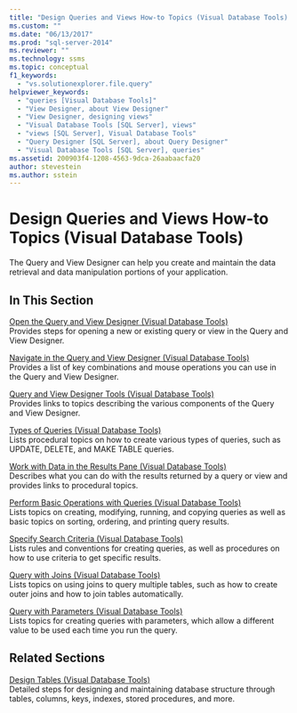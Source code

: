 ```yaml
---
title: "Design Queries and Views How-to Topics (Visual Database Tools) | Microsoft Docs"
ms.custom: ""
ms.date: "06/13/2017"
ms.prod: "sql-server-2014"
ms.reviewer: ""
ms.technology: ssms
ms.topic: conceptual
f1_keywords: 
  - "vs.solutionexplorer.file.query"
helpviewer_keywords: 
  - "queries [Visual Database Tools]"
  - "View Designer, about View Designer"
  - "View Designer, designing views"
  - "Visual Database Tools [SQL Server], views"
  - "views [SQL Server], Visual Database Tools"
  - "Query Designer [SQL Server], about Query Designer"
  - "Visual Database Tools [SQL Server], queries"
ms.assetid: 200903f4-1208-4563-9dca-26aabaacfa20
author: stevestein
ms.author: sstein
---
```

# Design Queries and Views How-to Topics (Visual Database Tools)
  The Query and View Designer can help you create and maintain the data retrieval and data manipulation portions of your application.  
  
## In This Section  
 [Open the Query and View Designer &#40;Visual Database Tools&#41;](visual-database-tools.md)  
 Provides steps for opening a new or existing query or view in the Query and View Designer.  
  
 [Navigate in the Query and View Designer &#40;Visual Database Tools&#41;](navigate-in-the-query-and-view-designer-visual-database-tools.md)  
 Provides a list of key combinations and mouse operations you can use in the Query and View Designer.  
  
 [Query and View Designer Tools &#40;Visual Database Tools&#41;](query-and-view-designer-tools-visual-database-tools.md)  
 Provides links to topics describing the various components of the Query and View Designer.  
  
 [Types of Queries &#40;Visual Database Tools&#41;](types-of-queries-visual-database-tools.md)  
 Lists procedural topics on how to create various types of queries, such as UPDATE, DELETE, and MAKE TABLE queries.  
  
 [Work with Data in the Results Pane &#40;Visual Database Tools&#41;](results-pane-visual-database-tools.md)  
 Describes what you can do with the results returned by a query or view and provides links to procedural topics.  
  
 [Perform Basic Operations with Queries &#40;Visual Database Tools&#41;](perform-basic-operations-with-queries-visual-database-tools.md)  
 Lists topics on creating, modifying, running, and copying queries as well as basic topics on sorting, ordering, and printing query results.  
  
 [Specify Search Criteria &#40;Visual Database Tools&#41;](specify-search-criteria-visual-database-tools.md)  
 Lists rules and conventions for creating queries, as well as procedures on how to use criteria to get specific results.  
  
 [Query with Joins &#40;Visual Database Tools&#41;](query-with-joins-visual-database-tools.md)  
 Lists topics on using joins to query multiple tables, such as how to create outer joins and how to join tables automatically.  
  
 [Query with Parameters &#40;Visual Database Tools&#41;](query-with-parameters-visual-database-tools.md)  
 Lists topics for creating queries with parameters, which allow a different value to be used each time you run the query.  
  
## Related Sections  
 [Design Tables &#40;Visual Database Tools&#41;](design-tables-visual-database-tools.md)  
 Detailed steps for designing and maintaining database structure through tables, columns, keys, indexes, stored procedures, and more.  
